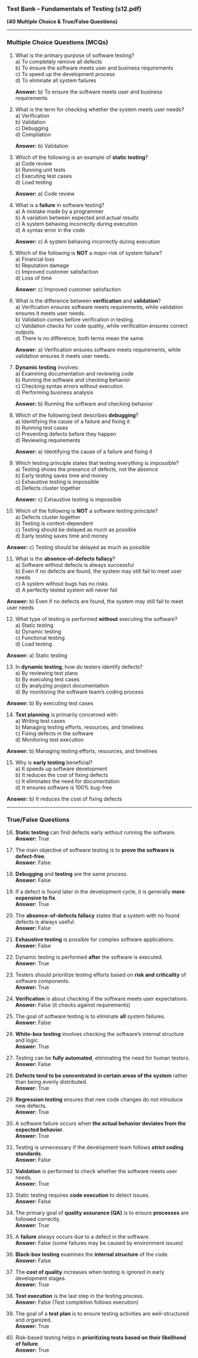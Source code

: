 ### **Test Bank – Fundamentals of Testing (s12.pdf)**  
**(40 Multiple Choice & True/False Questions)**  

---

### **Multiple Choice Questions (MCQs)**  

1. What is the primary purpose of software testing?  
   a) To completely remove all defects  
   b) To ensure the software meets user and business requirements  
   c) To speed up the development process  
   d) To eliminate all system failures  

   **Answer:** b) To ensure the software meets user and business requirements  

2. What is the term for checking whether the system meets user needs?  
   a) Verification  
   b) Validation  
   c) Debugging  
   d) Compilation  

   **Answer:** b) Validation  

3. Which of the following is an example of **static testing**?  
   a) Code review  
   b) Running unit tests  
   c) Executing test cases  
   d) Load testing  

   **Answer:** a) Code review  

4. What is a **failure** in software testing?  
   a) A mistake made by a programmer  
   b) A variation between expected and actual results  
   c) A system behaving incorrectly during execution  
   d) A syntax error in the code  

   **Answer:** c) A system behaving incorrectly during execution  

5. Which of the following is **NOT** a major risk of system failure?  
   a) Financial loss  
   b) Reputation damage  
   c) Improved customer satisfaction  
   d) Loss of time  

   **Answer:** c) Improved customer satisfaction  

6. What is the difference between **verification** and **validation**?  
   a) Verification ensures software meets requirements, while validation ensures it meets user needs.  
   b) Validation comes before verification in testing.  
   c) Validation checks for code quality, while verification ensures correct outputs.  
   d) There is no difference; both terms mean the same.  

   **Answer:** a) Verification ensures software meets requirements, while validation ensures it meets user needs.  

7. **Dynamic testing** involves:  
   a) Examining documentation and reviewing code  
   b) Running the software and checking behavior  
   c) Checking syntax errors without execution  
   d) Performing business analysis  

   **Answer:** b) Running the software and checking behavior  

8. Which of the following best describes **debugging**?  
   a) Identifying the cause of a failure and fixing it  
   b) Running test cases  
   c) Preventing defects before they happen  
   d) Reviewing requirements  

   **Answer:** a) Identifying the cause of a failure and fixing it  

9. Which testing principle states that testing everything is impossible?  
   a) Testing shows the presence of defects, not the absence  
   b) Early testing saves time and money  
   c) Exhaustive testing is impossible  
   d) Defects cluster together  

   **Answer:** c) Exhaustive testing is impossible  

10. Which of the following is **NOT** a software testing principle?  
   a) Defects cluster together  
   b) Testing is context-dependent  
   c) Testing should be delayed as much as possible  
   d) Early testing saves time and money  

   **Answer:** c) Testing should be delayed as much as possible  

11. What is the **absence-of-defects fallacy**?  
   a) Software without defects is always successful  
   b) Even if no defects are found, the system may still fail to meet user needs  
   c) A system without bugs has no risks  
   d) A perfectly tested system will never fail  

   **Answer:** b) Even if no defects are found, the system may still fail to meet user needs  

12. What type of testing is performed **without** executing the software?  
   a) Static testing  
   b) Dynamic testing  
   c) Functional testing  
   d) Load testing  

   **Answer:** a) Static testing  

13. In **dynamic testing**, how do testers identify defects?  
   a) By reviewing test plans  
   b) By executing test cases  
   c) By analyzing project documentation  
   d) By monitoring the software team’s coding process  

   **Answer:** b) By executing test cases  

14. **Test planning** is primarily concerned with:  
   a) Writing test cases  
   b) Managing testing efforts, resources, and timelines  
   c) Fixing defects in the software  
   d) Monitoring test execution  

   **Answer:** b) Managing testing efforts, resources, and timelines  

15. Why is **early testing** beneficial?  
   a) It speeds up software development  
   b) It reduces the cost of fixing defects  
   c) It eliminates the need for documentation  
   d) It ensures software is 100% bug-free  

   **Answer:** b) It reduces the cost of fixing defects  

---

### **True/False Questions**  

16. **Static testing** can find defects early without running the software.  
   **Answer:** True  

17. The main objective of software testing is to **prove the software is defect-free**.  
   **Answer:** False  

18. **Debugging** and **testing** are the same process.  
   **Answer:** False  

19. If a defect is found later in the development cycle, it is generally **more expensive to fix**.  
   **Answer:** True  

20. The **absence-of-defects fallacy** states that a system with no found defects is always useful.  
   **Answer:** False  

21. **Exhaustive testing** is possible for complex software applications.  
   **Answer:** False  

22. Dynamic testing is performed **after** the software is executed.  
   **Answer:** True  

23. Testers should prioritize testing efforts based on **risk and criticality** of software components.  
   **Answer:** True  

24. **Verification** is about checking if the software meets user expectations.  
   **Answer:** False (it checks against requirements)  

25. The goal of software testing is to eliminate **all** system failures.  
   **Answer:** False  

26. **White-box testing** involves checking the software’s internal structure and logic.  
   **Answer:** True  

27. Testing can be **fully automated**, eliminating the need for human testers.  
   **Answer:** False  

28. **Defects tend to be concentrated in certain areas of the system** rather than being evenly distributed.  
   **Answer:** True  

29. **Regression testing** ensures that new code changes do not introduce new defects.  
   **Answer:** True  

30. A software failure occurs when **the actual behavior deviates from the expected behavior**.  
   **Answer:** True  

31. Testing is unnecessary if the development team follows **strict coding standards**.  
   **Answer:** False  

32. **Validation** is performed to check whether the software meets user needs.  
   **Answer:** True  

33. Static testing requires **code execution** to detect issues.  
   **Answer:** False  

34. The primary goal of **quality assurance (QA)** is to ensure **processes** are followed correctly.  
   **Answer:** True  

35. A **failure** always occurs due to a defect in the software.  
   **Answer:** False (some failures may be caused by environment issues)  

36. **Black-box testing** examines the **internal structure** of the code.  
   **Answer:** False  

37. The **cost of quality** increases when testing is ignored in early development stages.  
   **Answer:** True  

38. **Test execution** is the last step in the testing process.  
   **Answer:** False (Test completion follows execution)  

39. The goal of a **test plan** is to ensure testing activities are well-structured and organized.  
   **Answer:** True  

40. Risk-based testing helps in **prioritizing tests based on their likelihood of failure**.  
   **Answer:** True  
